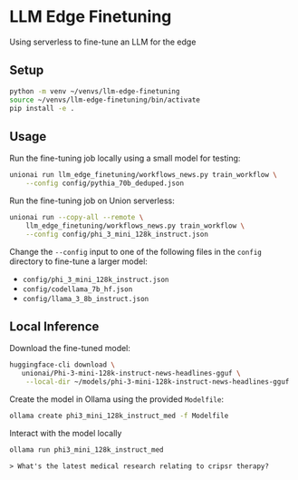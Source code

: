 # LLM Edge Finetuning

Using serverless to fine-tune an LLM for the edge

## Setup

```bash
python -m venv ~/venvs/llm-edge-finetuning
source ~/venvs/llm-edge-finetuning/bin/activate
pip install -e .
```

## Usage

Run the fine-tuning job locally using a small model for testing:

```bash
unionai run llm_edge_finetuning/workflows_news.py train_workflow \
    --config config/pythia_70b_deduped.json
```

Run the fine-tuning job on Union serverless:

```bash
unionai run --copy-all --remote \
    llm_edge_finetuning/workflows_news.py train_workflow \
    --config config/phi_3_mini_128k_instruct.json
```

Change the `--config` input to one of the following files in the `config`
directory to fine-tune a larger model:

- `config/phi_3_mini_128k_instruct.json` 
- `config/codellama_7b_hf.json`
- `config/llama_3_8b_instruct.json`

## Local Inference

Download the fine-tuned model:

```bash
huggingface-cli download \
   unionai/Phi-3-mini-128k-instruct-news-headlines-gguf \
    --local-dir ~/models/phi-3-mini-128k-instruct-news-headlines-gguf
```

Create the model in Ollama using the provided `Modelfile`:

```bash
ollama create phi3_mini_128k_instruct_med -f Modelfile
```

Interact with the model locally

```bash
ollama run phi3_mini_128k_instruct_med
```

```
> What's the latest medical research relating to cripsr therapy?
```
